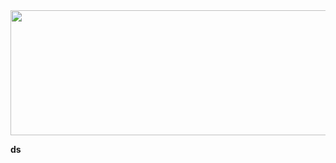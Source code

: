 <div><img width="900" height="200" src="https://i.ibb.co/x8Khty6c/Screenshot-2025-06-25-111802.png"/></div>


<b>ds</b>





